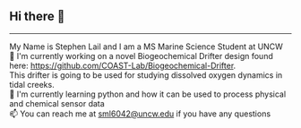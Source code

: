## Hi there 👋
--------------------------------------------------------------------
My Name is Stephen Lail and I am a MS Marine Science Student at UNCW  <br>
🔭 I'm currently working on a novel Biogeochemical Drifter design found here: https://github.com/COAST-Lab/Biogeochemical-Drifter.  <br> 
This drifter is going to be used for studying dissolved oxygen dynamics in tidal creeks. <br>
🌱 I'm currently learning python and how it can be used to process physical and chemical sensor data   <br>
📫 You can reach me at sml6042@uncw.edu if you have any questions <br>
<!--
**Stephen-Lail/Stephen-Lail** is a ✨ _special_ ✨ repository because its `README.md` (this file) appears on your GitHub profile.

Here are some ideas to get you started:

- 🔭 I’m currently working on ...
- 🌱 I’m currently learning ...
- 👯 I’m looking to collaborate on ...
- 🤔 I’m looking for help with ...
- 💬 Ask me about ...
- 📫 How to reach me: ...
- 😄 Pronouns: ...
- ⚡ Fun fact: ...
-->
